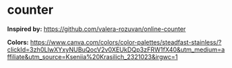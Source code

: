 # counter

**Inspired by:** https://github.com/valera-rozuvan/online-counter

**Colors:** https://www.canva.com/colors/color-palettes/steadfast-stainless/?clickId=3zh0LlwXYxyNUBuQocV2v0XEUkDQp3zFRW1fX40&utm_medium=affiliate&utm_source=Kseniia%20Krasilich_2321023&irgwc=1